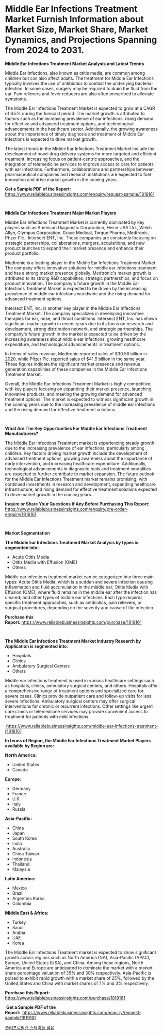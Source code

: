 <p><h1>Middle Ear Infections Treatment Market Furnish Information about Market Size, Market Share, Market Dynamics, and Projections Spanning from 2024 to 2031.</h1></p><p><strong>Middle Ear Infections Treatment Market Analysis and Latest Trends</strong></p>
<p><p>Middle Ear Infections, also known as otitis media, are common among children but can also affect adults. The treatment for Middle Ear Infections typically involves the use of antibiotics to combat the underlying bacterial infection. In some cases, surgery may be required to drain the fluid from the ear. Pain relievers and fever reducers are also often prescribed to alleviate symptoms.</p><p>The Middle Ear Infections Treatment Market is expected to grow at a CAGR of 6.5% during the forecast period. The market growth is attributed to factors such as the increasing prevalence of ear infections, rising demand for effective and advanced treatment options, and technological advancements in the healthcare sector. Additionally, the growing awareness about the importance of timely diagnosis and treatment of Middle Ear Infections is expected to drive market growth.</p><p>The latest trends in the Middle Ear Infections Treatment Market include the development of novel drug delivery systems for more targeted and efficient treatment, increasing focus on patient-centric approaches, and the integration of telemedicine services to improve access to care for patients with ear infections. Furthermore, collaborations and partnerships between pharmaceutical companies and research institutions are expected to fuel innovation and drive market growth in the coming years.</p></p>
<p><strong>Get a Sample PDF of the Report:&nbsp;</strong> <a href="https://www.reliablebusinessinsights.com/enquiry/request-sample/1819161">https://www.reliablebusinessinsights.com/enquiry/request-sample/1819161</a></p>
<p>&nbsp;</p>
<p><strong>Middle Ear Infections Treatment Major Market Players</strong></p>
<p><p>Middle Ear Infections Treatment Market is currently dominated by key players such as American Diagnostic Corporation, Heine USA Ltd., Welch Allyn, Olympus Corporation, Grace Medical, Torque Pharma, Medtronic, Pfizer Plc., Intersect ENT, Inc. These companies are constantly focusing on strategic partnerships, collaborations, mergers, acquisitions, and new product launches to expand their market presence and enhance their product portfolio.</p><p>Medtronic is a leading player in the Middle Ear Infections Treatment Market. The company offers innovative solutions for middle ear infections treatment and has a strong market presence globally. Medtronic's market growth is attributed to its strong R&D capabilities, strategic partnerships, and focus on product innovation. The company's future growth in the Middle Ear Infections Treatment Market is expected to be driven by the increasing prevalence of middle ear infections worldwide and the rising demand for advanced treatment options.</p><p>Intersect ENT, Inc. is another key player in the Middle Ear Infections Treatment Market. The company specializes in developing innovative therapies for ear, nose, and throat conditions. Intersect ENT, Inc. has shown significant market growth in recent years due to its focus on research and development, strong distribution network, and strategic partnerships. The company's future growth in the market is expected to be driven by the increasing awareness about middle ear infections, growing healthcare expenditure, and technological advancements in treatment options.</p><p>In terms of sales revenue, Medtronic reported sales of $30.56 billion in 2020, while Pfizer Plc. reported sales of $41.9 billion in the same year. These figures indicate the significant market presence and revenue generation capabilities of these companies in the Middle Ear Infections Treatment Market.</p><p>Overall, the Middle Ear Infections Treatment Market is highly competitive, with key players focusing on expanding their market presence, launching innovative products, and meeting the growing demand for advanced treatment options. The market is expected to witness significant growth in the coming years due to the increasing prevalence of middle ear infections and the rising demand for effective treatment solutions.</p></p>
<p>&nbsp;</p>
<p><strong>What Are The Key Opportunities For Middle Ear Infections Treatment Manufacturers?</strong></p>
<p><p>The Middle Ear Infections Treatment market is experiencing steady growth due to the increasing prevalence of ear infections, particularly among children. Key factors driving market growth include the development of advanced treatment options, growing awareness about the importance of early intervention, and increasing healthcare expenditure. Additionally, technological advancements in diagnostic tools and treatment modalities are expected to further contribute to market expansion. The future outlook for the Middle Ear Infections Treatment market remains promising, with continued investments in research and development, expanding healthcare infrastructure, and rising demand for effective treatment solutions expected to drive market growth in the coming years.</p></p>
<p><strong>Inquire or Share Your Questions If Any Before Purchasing This Report:</strong> <a href="https://www.reliablebusinessinsights.com/enquiry/pre-order-enquiry/1819161">https://www.reliablebusinessinsights.com/enquiry/pre-order-enquiry/1819161</a></p>
<p>&nbsp;</p>
<p><strong>Market Segmentation</strong></p>
<p><strong>The Middle Ear Infections Treatment Market Analysis by types is segmented into:</strong></p>
<p><ul><li>Acute Otitis Media</li><li>Otitis Media with Effusion (OME)</li><li>Others</li></ul></p>
<p><p>Middle ear infections treatment market can be categorized into three main types: Acute Otitis Media, which is a sudden and severe infection causing inflammation and fluid accumulation in the middle ear; Otitis Media with Effusion (OME), where fluid remains in the middle ear after the infection has cleared; and other types of middle ear infections. Each type requires specific treatment approaches, such as antibiotics, pain relievers, or surgical procedures, depending on the severity and cause of the infection.</p></p>
<p><strong>Purchase this Report:&nbsp;</strong><a href="https://www.reliablebusinessinsights.com/purchase/1819161">https://www.reliablebusinessinsights.com/purchase/1819161</a></p>
<p>&nbsp;</p>
<p><strong>The Middle Ear Infections Treatment Market Industry Research by Application is segmented into:</strong></p>
<p><ul><li>Hospitals</li><li>Clinics</li><li>Ambulatory Surgical Centers</li><li>Others</li></ul></p>
<p><p>Middle ear infections treatment is used in various healthcare settings such as hospitals, clinics, ambulatory surgical centers, and others. Hospitals offer a comprehensive range of treatment options and specialized care for severe cases. Clinics provide outpatient care and follow-up visits for less severe infections. Ambulatory surgical centers may offer surgical interventions for chronic or recurrent infections. Other settings like urgent care clinics or telemedicine services may provide convenient access to treatment for patients with mild infections.</p></p>
<p><a href="https://www.reliablebusinessinsights.com/middle-ear-infections-treatment-r1819161">&nbsp;https://www.reliablebusinessinsights.com/middle-ear-infections-treatment-r1819161</a></p>
<p><strong>In terms of Region, the Middle Ear Infections Treatment Market Players available by Region are:</strong></p>
<p>
    <p> <strong> North America: </strong>
        <ul>
            <li>United States</li>
            <li>Canada</li>
        </ul>
        </p> 
    <p> <strong> Europe: </strong>
        <ul>
            <li>Germany</li>
            <li>France</li>
            <li>U.K.</li>
            <li>Italy</li>
            <li>Russia</li>
        </ul>
        </p> 
    <p> <strong> Asia-Pacific: </strong>
        <ul>
            <li>China</li>
            <li>Japan</li>
            <li>South Korea</li>
            <li>India</li>
            <li>Australia</li>
            <li>China Taiwan</li>
            <li>Indonesia</li>
            <li>Thailand</li>
            <li>Malaysia</li>
        </ul>
        </p> 
    <p> <strong> Latin America: </strong>
        <ul>
            <li>Mexico</li>
            <li>Brazil</li>
            <li>Argentina Korea</li>
            <li>Colombia</li>
        </ul>
        </p> 
    <p> <strong> Middle East & Africa: </strong>
        <ul>
            <li>Turkey</li>
            <li>Saudi</li>
            <li>Arabia</li>
            <li>UAE</li>
            <li>Korea</li>
        </ul>
    </p>
    </p>
<p><p>The Middle Ear Infections Treatment market is expected to show significant growth across regions such as North America (NA), Asia-Pacific (APAC), Europe, United States (USA), and China. Among these regions, North America and Europe are anticipated to dominate the market with a market share percentage valuation of 35% and 30% respectively. Asia-Pacific is poised to exhibit rapid growth with a market share of 25%, followed by the United States and China with market shares of 7% and 3% respectively.</p></p>
<p><strong>Purchase this Report: </strong><a href="https://www.reliablebusinessinsights.com/purchase/1819161">https://www.reliablebusinessinsights.com/purchase/1819161</a></p>
<p>&nbsp;<strong>Get a Sample PDF of the Report:&nbsp;&nbsp;</strong><a href="https://www.reliablebusinessinsights.com/enquiry/request-sample/1819161">https://www.reliablebusinessinsights.com/enquiry/request-sample/1819161</a></p>
<p><strong></strong></p>
<p><p><a href="https://github.com/laholand/Market-Research-Report-List-5/blob/main/977619675094.md">폴리프로필렌 스테이플 섬유</a></p></p>